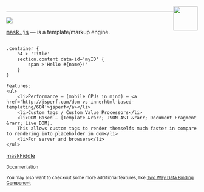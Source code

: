 <img src='http://libjs.it/images/mask.png' style='float:right' height="64"/>
<hr/>
<a href='http://travis-ci.org/tenbits/MaskJS'><img src='https://secure.travis-ci.org/tenbits/MaskJS.png'/></a>

<p>
	<tt><a href='http://libjs.it/#/mask' target='_blank'>mask.js</a></tt> — is a template/markup engine.

<div><pre><code>
.container {
	h4 > 'Title'
	section.content data-id='myID' {
		span >'Hello #{name}!'
	}
}
</code></pre></div>

	Features:
	<ul>
		<li>Performance — (mobile CPUs in mind) — <a href='http://jsperf.com/dom-vs-innerhtml-based-templating/604'>jsperf</a></li>
		<li>Custom tags / Custom Value Processors</li>
		<li>DOM Based — [Template &rarr; JSON AST &rarr; Document Fragment &rarr; Live DOM].
		This allows custom tags to render themselfs much faster in compare to rendering into placeholder in dom</li>
		<li>For server and browsers</li>
	</ul>
</p>

<p>
	<a href='http://libjs.it/#/mask-try'>maskFiddle</a>
</p>

<p>
	<small><a href='http://libjs.it/#/mask'>Documentation</a></small>
	</p>
<p>
	<small>You may also want to checkout some more additional features, like <a href='http://libjs.it/#/compos/dualbind'>Two Way Data Binding Component</a></small>
	</p>
